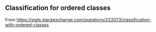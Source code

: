 ## Classification for ordered classes

From https://stats.stackexchange.com/questions/222073/classification-with-ordered-classes
